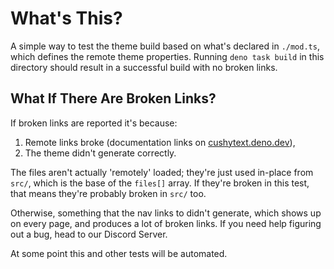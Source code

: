 # What's This?

A simple way to test the theme build based on what's declared in 
`./mod.ts`, which defines the remote theme properties. Running 
`deno task build` in this directory should result in a successful
build with no broken links. 

## What If There Are Broken Links?

If broken links are reported it's because:

 1. Remote links broke (documentation links on [cushytext.deno.dev](https://cushytext.deno.dev)),
 2. The theme didn't generate correctly.

The files aren't actually 'remotely' loaded; they're just used in-place from 
`src/`, which is the base of the `files[]` array. If they're broken in this test, that
means they're probably broken in `src/` too.

Otherwise, something that the nav links to didn't generate, which shows up on every 
page, and produces a lot of broken links. If you need help figuring out a bug, head 
to our Discord Server.

At some point this and other tests will be automated. 
